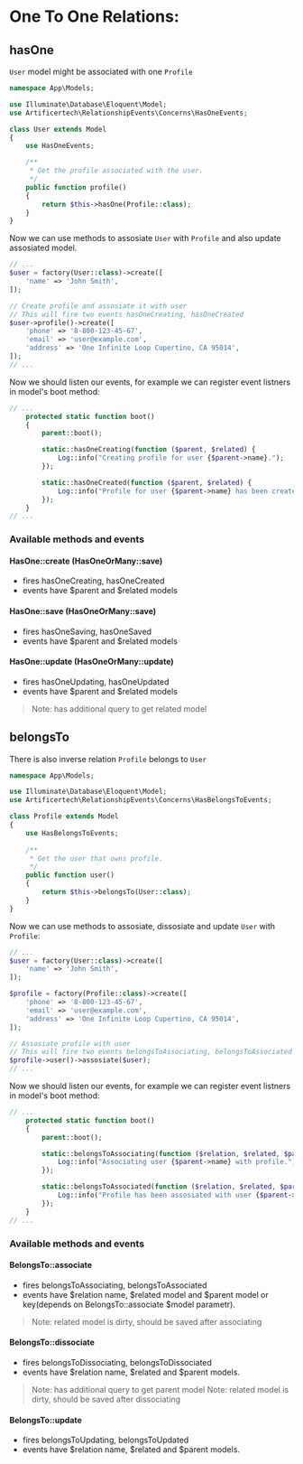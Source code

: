 # One To One Relations:

## hasOne

```User``` model might be associated with one ```Profile```

```php
namespace App\Models;

use Illuminate\Database\Eloquent\Model;
use Artificertech\RelationshipEvents\Concerns\HasOneEvents;

class User extends Model
{
    use HasOneEvents;

    /**
     * Get the profile associated with the user.
     */
    public function profile()
    {
        return $this->hasOne(Profile::class);
    }
}
```

Now we can use methods to assosiate ```User``` with ```Profile``` and also update assosiated model.

```php
// ...
$user = factory(User::class)->create([
    'name' => 'John Smith',
]);

// Create profile and assosiate it with user
// This will fire two events hasOneCreating, hasOneCreated
$user->profile()->create([
    'phone' => '8-800-123-45-67',
    'email' => 'user@example.com',
    'address' => 'One Infinite Loop Cupertino, CA 95014',
]);
// ...
```

Now we should listen our events, for example we can register event listners in model's boot method:
```php
// ...
    protected static function boot()
    {
        parent::boot();

        static::hasOneCreating(function ($parent, $related) {
            Log::info("Creating profile for user {$parent->name}.");
        });

        static::hasOneCreated(function ($parent, $related) {
            Log::info("Profile for user {$parent->name} has been created.");
        });
    }
// ...
```

### Available methods and events

#### HasOne::create (HasOneOrMany::save)
- fires hasOneCreating, hasOneCreated
- events have $parent and $related models

#### HasOne::save (HasOneOrMany::save)
- fires hasOneSaving, hasOneSaved
- events have $parent and $related models

#### HasOne::update (HasOneOrMany::update)
- fires hasOneUpdating, hasOneUpdated
- events have $parent and $related models
> Note: has additional query to get related model

## belongsTo

There is also inverse relation ```Profile``` belongs to ```User```

```php
namespace App\Models;

use Illuminate\Database\Eloquent\Model;
use Artificertech\RelationshipEvents\Concerns\HasBelongsToEvents;

class Profile extends Model
{
    use HasBelongsToEvents;
    
    /**
     * Get the user that owns profile.
     */
    public function user()
    {
        return $this->belongsTo(User::class);
    }
}
```

Now we can use methods to assosiate, dissosiate and update ```User``` with ```Profile```:

```php
// ...
$user = factory(User::class)->create([
    'name' => 'John Smith',
]);

$profile = factory(Profile::class)->create([
    'phone' => '8-800-123-45-67',
    'email' => 'user@example.com',
    'address' => 'One Infinite Loop Cupertino, CA 95014',
]);

// Assosiate profile with user
// This will fire two events belongsToAssociating, belongsToAssociated
$profile->user()->assosiate($user);
// ...
```

Now we should listen our events, for example we can register event listners in model's boot method:
```php
// ...
    protected static function boot()
    {
        parent::boot();

        static::belongsToAssociating(function ($relation, $related, $parent) {
            Log::info("Associating user {$parent->name} with profile.");
        });

        static::belongsToAssociated(function ($relation, $related, $parent) {
            Log::info("Profile has been assosiated with user {$parent->name}.");
        });
    }
// ...
```

### Available methods and events

#### BelongsTo::associate
- fires belongsToAssociating, belongsToAssociated
- events have $relation name, $related model and $parent model or key(depends on BelongsTo::associate $model parametr). 
> Note: related model is dirty, should be saved after associating

#### BelongsTo::dissociate
- fires belongsToDissociating, belongsToDissociated
- events have $relation name, $related and $parent models. 
> Note: has additional query to get parent model
> Note: related model is dirty, should be saved after dissociating

#### BelongsTo::update
- fires belongsToUpdating, belongsToUpdated
- events have $relation name, $related and $parent models. 
